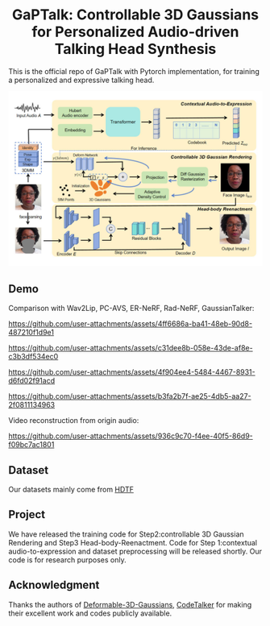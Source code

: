 <h1 align="center">GaPTalk: Controllable 3D Gaussians for Personalized Audio-driven Talking Head Synthesis</h1>

This is the official repo of GaPTalk with Pytorch implementation, for training a personalized and expressive talking head. 

<img src='./framework.jpg' width=900>


## Demo
Comparison with Wav2Lip, PC-AVS, ER-NeRF, Rad-NeRF, GaussianTalker:

https://github.com/user-attachments/assets/4ff6686a-ba41-48eb-90d8-487210f1d9e1

https://github.com/user-attachments/assets/c31dee8b-058e-43de-af8e-c3b3df534ec0

https://github.com/user-attachments/assets/4f904ee4-5484-4467-8931-d6fd02f91acd

https://github.com/user-attachments/assets/b3fa2b7f-ae25-4db5-aa27-2f0811134963

Video reconstruction from origin audio:

https://github.com/user-attachments/assets/936c9c70-f4ee-40f5-86d9-f09bc7ac1801

## Dataset
Our datasets mainly come from [HDTF](https://github.com/MRzzm/HDTF)

## Project

We have released the training code for Step2:controllable 3D Gaussian Rendering and Step3 Head-body-Reenactment.
Code for Step 1:contextual audio-to-expression and dataset preprocessing will be released shortly. 
Our code is for research purposes only.

## Acknowledgment
Thanks the authors of [Deformable-3D-Gaussians](https://github.com/ingra14m/Deformable-3D-Gaussians), [CodeTalker](https://github.com/Doubiiu/CodeTalker) for making their excellent work and codes publicly available.
